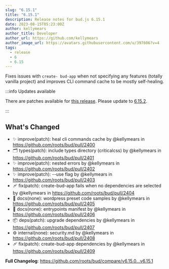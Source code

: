 ```yaml
---
slug: "6.15.1"
title: "6.15.1"
description: Release notes for bud.js 6.15.1
date: 2023-08-15T05:23:00Z
author: kellymears
author_title: Developer
author_url: https://github.com/kellymears
author_image_url: https://avatars.githubusercontent.com/u/397606?v=4
tags:
  - release
  - 6
  - 6.15
---
```


<!--This file is generated-->

Fixes issues with `create- bud-app` when not specifying any features (totally vanilla project) and improves CLI command cache to be mostly self-healing.

<!--truncate-->

:::info Updates available

There are patches available for [this release](https://bud.js.org/releases/tags/6-15). Please update to [6.15.2](https://bud.js.org/releases/6.15.2).

:::

## What's Changed

* ✨ improve(patch): heal cli commands cache by @kellymears in https://github.com/roots/bud/pull/2400
* 🗂️ types(patch): include types directory (criticalcss) by @kellymears in https://github.com/roots/bud/pull/2401
* ✨ improve(patch): nested errors by @kellymears in https://github.com/roots/bud/pull/2402
* ✨ improve(patch): --use flag by @kellymears in https://github.com/roots/bud/pull/2403
* 🩹 fix(patch): create-bud-app fails when no dependencies are selected by @kellymears in https://github.com/roots/bud/pull/2404
* 📕 docs(none): wordpress preset code samples by @kellymears in https://github.com/roots/bud/pull/2405
* 📕 docs(none): entrypoints manifest by @kellymears in https://github.com/roots/bud/pull/2406
* 📦 deps(patch): upgrade dependencies by @kellymears in https://github.com/roots/bud/pull/2407
* ⚙️ internal(none): security.md by @kellymears in https://github.com/roots/bud/pull/2408
* 🩹 fix(patch): create-bud-app dependencies by @kellymears in https://github.com/roots/bud/pull/2409

**Full Changelog**: https://github.com/roots/bud/compare/v6.15.0...v6.15.1
